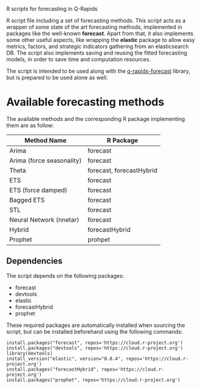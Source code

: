 R scripts for forecasting in Q-Rapids

R script file including a set of forecasting methods. This script acts as a wrapper of some state of the art forecasting methods, implemented in packages like the well-known **forecast**. Apart from that, it also implements some other useful aspects, like wrapping the **elastic** package to allow easy metrics, factors, and strategic indicators gathering from an elasticsearch DB. The script also implements saving and reusing the fitted forecasting models, in order to save time and computation resources.

The script is intended  to be used along with the [q-rapids-forecast](https://github.com/q-rapids/qrapids-forecast) library, but is prepared to be used alone as well.


# Available forecasting methods

The available methods and the corresponding R package implementing them are as follow:

|Method Name|R Package|
| -------------------- | --------------------------------|
| Arima | forecast |
| Arima (force seasonality) | forecast |
| Theta | forecast, forecastHybrid |
| ETS | forecast |
| ETS (force damped) | forecast |
| Bagged ETS | forecast |
| STL | forecast |
| Neural Network (nnetar)| forecast |
| Hybrid | forecastHybrid|
| Prophet | prohpet|


## Dependencies

The script depends on the following packages:

 - forecast
 - devtools
 - elastic
 - forecastHybrid
 - prophet

These required packages are automatically installed when sourcing the script, but can be installed beforehand using the following commands:

    install.packages("forecast", repos='https://cloud.r-project.org')
    install.packages("devtools", repos='https://cloud.r-project.org')
    library(devtools)
    install_version("elastic", version="0.8.4", repos='https://cloud.r-project.org')
    install.packages("forecastHybrid", repos='https://cloud.r-project.org')
    install.packages("prophet", repos='https://cloud.r-project.org')
    
